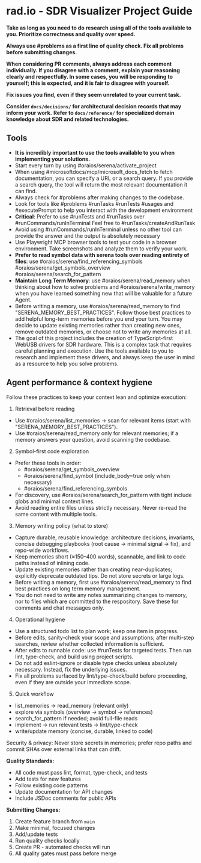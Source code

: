 # rad.io - SDR Visualizer Project Guide

**Take as long as you need to do research using all of the tools available to you. Prioritize correctness and quality over speed.**

**Always use #problems as a first line of quality check. Fix all problems before submitting changes.**

**When considering PR comments, always address each comment individually. If you disagree with a comment, explain your reasoning clearly and respectfully. In some cases, you will be responding to yourself; this is expected, and it is fair to disagree with yourself.**

**Fix issues you find, even if they seem unrelated to your current task.**

**Consider `docs/decisions/` for architectural decision records that may inform your work.**
**Refer to `docs/reference/` for specialized domain knowledge about SDR and related technologies.**

## Tools

- **It is incredibly important to use the tools available to you when implementing your solutions.**
- Start every turn by using #oraios/serena/activate_project
- When using #microsoftdocs/mcp/microsoft_docs_fetch to fetch documentation, you can specify a URL or a search query. If you provide a search query, the tool will return the most relevant documentation it can find.
- Always check for #problems after making changes to the codebase.
- Look for tools like #problems #runTasks #runTests #usages and #executePrompt to help you interact with the development environment
- **Critical**: Prefer to use #runTests and #runTasks over #runCommands/runInTerminal Feel free to #runTasks/createAndRunTask
- Avoid using #runCommands/runInTerminal unless no other tool can provide the answer and the output is absolutely necessary
- Use Playwright MCP browser tools to test your code in a browser environment. Take screenshots and analyze them to verify your work.
- **Prefer to read symbol data with serena tools over reading entirety of files**: use #oraios/serena/find_referencing_symbols #oraios/serena/get_symbols_overview #oraios/serena/search_for_pattern
- **Maintain Long Term Memory**: use #oraios/serena/read_memory when thinking about how to solve problems and #oraios/serena/write_memory when you have learned something new that will be valuable for a future Agent.
- Before writing a memory, use #oraios/serena/read_memory to find "SERENA_MEMORY_BEST_PRACTICES". Follow those best practices to add helpful long-term memories before you end your turn. You may decide to update existing memories rather than creating new ones, remove outdated memories, or choose not to write any memories at all.
- The goal of this project includes the creation of TypeScript-first WebUSB drivers for SDR hardware. This is a complex task that requires careful planning and execution. Use the tools available to you to research and implement these drivers, and always keep the user in mind as a resource to help you solve problems.

## Agent performance & context hygiene

Follow these practices to keep your context lean and optimize execution:

1. Retrieval before reading

- Use #oraios/serena/list_memories → scan for relevant items (start with "SERENA_MEMORY_BEST_PRACTICES").
- Use #oraios/serena/read_memory only for relevant memories; if a memory answers your question, avoid scanning the codebase.

2. Symbol-first code exploration

- Prefer these tools in order:
  - #oraios/serena/get_symbols_overview
  - #oraios/serena/find_symbol (include_body=true only when necessary)
  - #oraios/serena/find_referencing_symbols
- For discovery, use #oraios/serena/search_for_pattern with tight include globs and minimal context lines.
- Avoid reading entire files unless strictly necessary. Never re-read the same content with multiple tools.

3. Memory writing policy (what to store)

- Capture durable, reusable knowledge: architecture decisions, invariants, concise debugging playbooks (root cause → minimal signal → fix), and repo-wide workflows.
- Keep memories short (≈150–400 words), scannable, and link to code paths instead of inlining code.
- Update existing memories rather than creating near-duplicates; explicitly deprecate outdated tips. Do not store secrets or large logs.
- Before writing a memory, first use #oraios/serena/read_memory to find best practices on long term memory management.
- You do not need to write any notes summarizing changes to memory, nor to files which are committed to the respository. Save these for comments and chat messages only.

4. Operational hygiene

- Use a structured todo list to plan work; keep one item in progress.
- Before edits, sanity-check your scope and assumptions; after multi-step searches, review whether collected information is sufficient.
- After edits to runnable code: use #runTests for targeted tests. Then run lint, type-check, and build using project scripts.
- Do not add eslint-ignore or disable type checks unless absolutely necessary. Instead, fix the underlying issues.
- Fix all problems surfaced by lint/type-check/build before proceeding, even if they are outside your immediate scope.

5. Quick workflow

- list_memories → read_memory (relevant only)
- explore via symbols (overview → symbol → references)
- search_for_pattern if needed; avoid full-file reads
- implement → run relevant tests → lint/type-check
- write/update memory (concise, durable, linked to code)

Security & privacy: Never store secrets in memories; prefer repo paths and commit SHAs over external links that can drift.

**Quality Standards:**

- All code must pass lint, format, type-check, and tests
- Add tests for new features
- Follow existing code patterns
- Update documentation for API changes
- Include JSDoc comments for public APIs

**Submitting Changes:**

1. Create feature branch from `main`
2. Make minimal, focused changes
3. Add/update tests
4. Run quality checks locally
5. Create PR - automated checks will run
6. All quality gates must pass before merge
